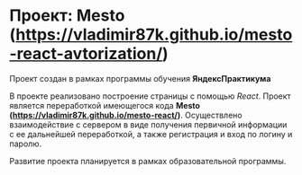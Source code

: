 # Проект: Mesto (https://vladimir87k.github.io/mesto-react-avtorization/)

Проект создан в рамках программы обучения __ЯндексПрактикума__

В проекте реализовано построение страницы с помощью _React_. Проект является переработкой имеющегося кода __Mesto (https://vladimir87k.github.io/mesto-react/)__.
Осуществлено взаимодействие с сервером в виде получения первичной информации с ее дальнейшей переработкой, а также регистрация и вход по логину и паролю.

Развитие проекта планируется в рамках образовательной программы.
